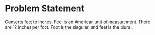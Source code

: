 # **Problem Statement**

Converts feet to inches. Feet is an American unit of measurement. There are 12 inches per foot. Foot is the singular, and feet is the plural.

